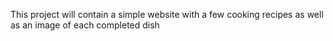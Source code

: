 <p> This project will contain a simple website with a few cooking recipes as well as an image of each completed dish</p>
